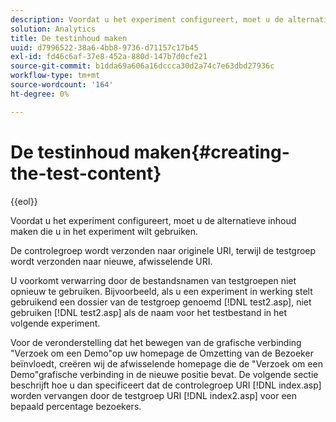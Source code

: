 ```yaml
---
description: Voordat u het experiment configureert, moet u de alternatieve inhoud maken die u in het experiment wilt gebruiken.
solution: Analytics
title: De testinhoud maken
uuid: d7996522-38a6-4bb8-9736-d71157c17b45
exl-id: fd46c6af-37e8-452a-880d-147b7d0cfe21
source-git-commit: b1dda69a606a16dccca30d2a74c7e63dbd27936c
workflow-type: tm+mt
source-wordcount: '164'
ht-degree: 0%

---
```


# De testinhoud maken{#creating-the-test-content}

{{eol}}

Voordat u het experiment configureert, moet u de alternatieve inhoud maken die u in het experiment wilt gebruiken.

De controlegroep wordt verzonden naar originele URI, terwijl de testgroep wordt verzonden naar nieuwe, afwisselende URI.

U voorkomt verwarring door de bestandsnamen van testgroepen niet opnieuw te gebruiken. Bijvoorbeeld, als u een experiment in werking stelt gebruikend een dossier van de testgroep genoemd [!DNL test2.asp], niet gebruiken [!DNL test2.asp] als de naam voor het testbestand in het volgende experiment.

Voor de veronderstelling dat het bewegen van de grafische verbinding &quot;Verzoek om een Demo&quot;op uw homepage de Omzetting van de Bezoeker beïnvloedt, creëren wij de afwisselende homepage die de &quot;Verzoek om een Demo&quot;grafische verbinding in de nieuwe positie bevat. De volgende sectie beschrijft hoe u dan specificeert dat de controlegroep URI [!DNL index.asp] worden vervangen door de testgroep URI [!DNL index2.asp] voor een bepaald percentage bezoekers.
